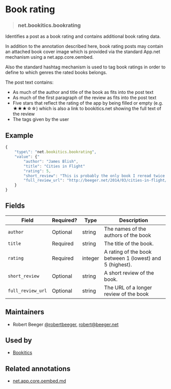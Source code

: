 <!-- give your annotation a title -->
# Book rating

<!-- specify the "type" for your annotation -->
> ### net.bookitics.bookrating

<!-- provide a description of what your annotation represents -->
Identifies a post as a book rating and contains additional book rating data.

In addition to the annotation described here, book rating posts may contain an attached book cover image which is provided via the standard App.net mechanism using a net.app.core.oembed.

Also the standard hashtag mechanism is used to tag book ratings in order to define to which genres the rated books belongs.

The post text contains:
  * As much of the author and title of the book as fits into the post text
  * As much of the first paragraph of the review as fits into the post text
  * Five stars that reflect the rating of the app by being filled or empty (e.g. ★★★☆☆) which is also a link to bookitics.net showing the full text of the review
  * The tags given by the user

<!-- provide at least one example of what your annotation might look like in the wild -->
## Example

~~~ js
{
    "type\": "net.bookitics.bookrating",
    "value": {"
        "author": "James Blish",
        "title": "Cities in Flight"
        "rating": 5,
        "short_review": "This is probably the only book I reread twice. Captivating stories and amazing ideas at a great scale with cities and even planets flying through the universe and having great adventures."
        "full_review_url": "http://beeger.net/2014/03/cities-in-flight/"
    }
}
~~~

<!-- provide a complete description of the fields in the "value" object for your annotation -->
## Fields

| Field | Required? | Type | Description |
| ----- | --------- | ---- | ----------- |
| `author` | Optional | string | The names of the authors of the book |
| `title` | Required | string | The title of the book. |
| `rating` | Required | integer | A rating of the book between 1 (lowest) and 5 (highest). |
| `short_review` | Optional | string | A short review of the book.|
| `full_review_url` | Optional | string | The URL of a longer review of the book |


<!-- provide a way to contact you -->
## Maintainers
* Robert Beeger [@robertbeeger](https://alpha.app.net/robertbeeger), [robert@beeger.net](mailto:robert@beeger.net)

<!-- provide references to compatible apps / service -->
## Used by
* [Bookitics](http://bookitics.net)

<!-- provide references to related annotations -->
## Related annotations
* [net.app.core.oembed.md](https://github.com/appdotnet/object-metadata/blob/master/annotations/net.app.core.oembed.md)

